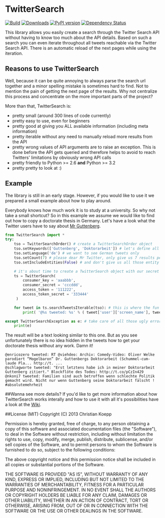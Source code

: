# TwitterSearch
[![Build](https://api.travis-ci.org/ckoepp/TwitterSearch.png?branch=master)](https://travis-ci.org/ckoepp/TwitterSearch) [![Downloads](https://pypip.in/d/TwitterSearch/badge.png)](https://crate.io/packages/TwitterSearch/) [![PyPI version](https://pypip.in/v/TwitterSearch/badge.png)](https://crate.io/packages/TwitterSearch/) [![Dependency Status](https://gemnasium.com/ckoepp/TwitterSearch.png)](https://gemnasium.com/ckoepp/TwitterSearch)


This library allows you easily create a search through the Twitter Search API without having to know too much about the API details. Based on such a search you can even iterate throughout all tweets reachable via the Twitter Search API. There is an automatic reload of the next pages while using the iteration.

## Reasons to use TwitterSearch
Well, because it can be quite annoying to always parse the search url together and a minor spelling mistake is sometimes hard to find. Not to mention the pain of getting the next page of the results. Why not centralize this process and concentrate on the more important parts of the project?

More than that, TwitterSearch is:
 * pretty small (around 300 lines of code currently)
 * pretty easy to use, even for beginners
 * pretty good at giving you ALL available information (including meta information)
 * pretty iterable without any need to manually reload more results from the API
 * pretty wrong values of API arguments are to raise an exception. This is done before the API gets queried and therefore helps to avoid to reach Twitters' limitations by obviously wrong API calls
 * pretty friendly to Python >= 2.6 **and** Python >= 3.2
 * pretty pretty to look at :)

## Example
The library is still in an early stage. However, if you would like to use it we prepared a small example about how to play around. 

Everybody knows how much work it is to study at a university. So why not take a small shortcut? So in this example we assume we would like to find out how to copy a doctorate thesis in Germany. Let's have a look what the Twitter users have to say about [Mr Guttenberg](http://www.bbc.co.uk/news/world-europe-12608083).

```python
from TwitterSearch import *
try:
    tso = TwitterSearchOrder() # create a TwitterSearchOrder object
    tso.setKeywords(['Guttenberg', 'Doktorarbeit']) # let's define all words we would like to have a look for
    tso.setLanguage('de') # we want to see German tweets only
    tso.setCount(7) # please dear Mr Twitter, only give us 7 results per page
    tso.setIncludeEntities(False) # and don't give us all those entity information

    # it's about time to create a TwitterSearch object with our secret tokens
    ts = TwitterSearch(
        consumer_key = 'aaabbb',
        consumer_secret = 'cccddd',
        access_token = '111222',
        access_token_secret = '333444'
     )

    for tweet in ts.searchTweetsIterable(tso): # this is where the fun actually starts :)
        print( '@%s tweeted: %s' % ( tweet['user']['screen_name'], tweet['text'] ) )

except TwitterSearchException as e: # take care of all those ugly errors if there are some
    print(e)
```
The result will be a text looking similar to this one. But as you see unfortunately there is no idea hidden in the tweets how to get your doctorate thesis without any work. Damn it!
```
@enricozero tweeted: RT @viehdeo: Archiv: Comedy-Video: Oliver Welke parodiert “Mogelbaron” Dr. Guttenbergs Doktorarbeit (Schummel-cum-laude Pla... http://t. ...
@schlagworte tweeted: "Erst letztens habe ich in meiner Doktorarbeit Guttenberg zitiert." Blockflöte des Todes: http://t.co/pCzIn429
@nkoni7 tweeted: Familien sind auch betroffen wenn schlechte Politik gemacht wird. Nicht nur wenn Guttenberg seine Doktorarbeit fälscht ! #absolutemehrheit
```

##Wanna see more details?
If you'd like to get more information about how TwitterSearch works interally and how to use it with all it's possibilities have a look at the [Wiki](https://github.com/ckoepp/TwitterSearch/wiki).

##License (MIT)
Copyright (C) 2013 Christian Koepp

Permission is hereby granted, free of charge, to any person obtaining a copy of this software and associated documentation files (the "Software"), to deal in the Software without restriction, including without limitation the rights to use, copy, modify, merge, publish, distribute, sublicense, and/or sell copies of the Software, and to permit persons to whom the Software is furnished to do so, subject to the following conditions:

The above copyright notice and this permission notice shall be included in all copies or substantial portions of the Software.

THE SOFTWARE IS PROVIDED "AS IS", WITHOUT WARRANTY OF ANY KIND, EXPRESS OR IMPLIED, INCLUDING BUT NOT LIMITED TO THE WARRANTIES OF MERCHANTABILITY, FITNESS FOR A PARTICULAR PURPOSE AND NONINFRINGEMENT. IN NO EVENT SHALL THE AUTHORS OR COPYRIGHT HOLDERS BE LIABLE FOR ANY CLAIM, DAMAGES OR OTHER LIABILITY, WHETHER IN AN ACTION OF CONTRACT, TORT OR OTHERWISE, ARISING FROM, OUT OF OR IN CONNECTION WITH THE SOFTWARE OR THE USE OR OTHER DEALINGS IN THE SOFTWARE.
